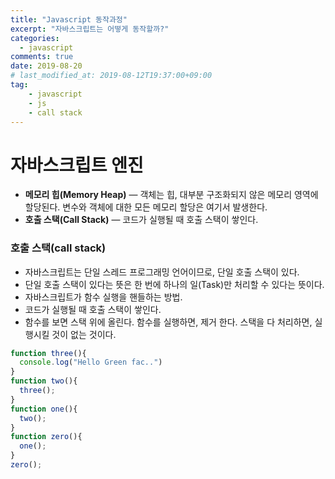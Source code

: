 ```yaml
---
title: "Javascript 동작과정"
excerpt: "자바스크립트는 어떻게 동작할까?"
categories: 
  - javascript
comments: true
date: 2019-08-20
# last_modified_at: 2019-08-12T19:37:00+09:00
tag: 
    - javascript
    - js
    - call stack
---
```


# 자바스크립트 엔진

- **메모리 힙(Memory Heap)** — 객체는 힙, 대부분 구조화되지 않은 메모리 영역에 할당된다. 변수와 객체에 대한 모든 메모리 할당은 여기서 발생한다.
- **호출 스택(Call Stack)** — 코드가 실행될 때 호출 스택이 쌓인다.



### 호출 스택(call stack)

- 자바스크립트는 단일 스레드 프로그래밍 언어이므로, 단일 호출 스택이 있다. 
- 단일 호출 스택이 있다는 뜻은 한 번에 하나의 일(Task)만 처리할 수 있다는 뜻이다.
- 자바스크립트가 함수 실행을 핸들하는 방법.
- 코드가 실행될 때 호출 스택이 쌓인다.
- 함수를 보면 스택 위에 올린다. 함수를 실행하면, 제거 한다. 스택을 다 처리하면, 실행시킬 것이 없는 것이다.

```javascript
function three(){
  console.log("Hello Green fac..")
}
function two(){
  three();
}
function one(){
  two();
}
function zero(){
  one();
}
zero();
```

